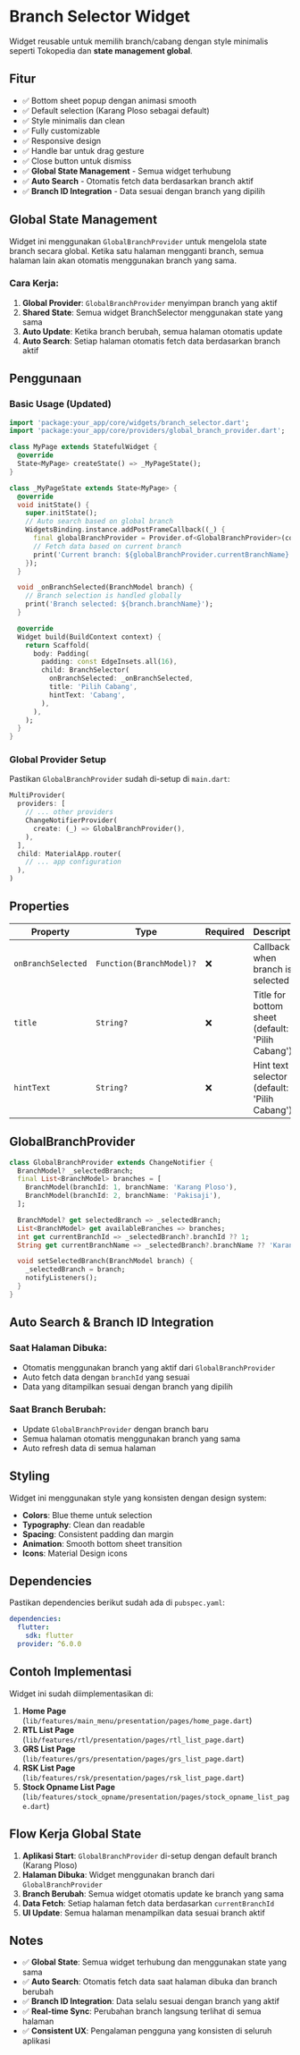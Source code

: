 # Branch Selector Widget

Widget reusable untuk memilih branch/cabang dengan style minimalis seperti Tokopedia dan **state management global**.

## Fitur

- ✅ Bottom sheet popup dengan animasi smooth
- ✅ Default selection (Karang Ploso sebagai default)
- ✅ Style minimalis dan clean
- ✅ Fully customizable
- ✅ Responsive design
- ✅ Handle bar untuk drag gesture
- ✅ Close button untuk dismiss
- ✅ **Global State Management** - Semua widget terhubung
- ✅ **Auto Search** - Otomatis fetch data berdasarkan branch aktif
- ✅ **Branch ID Integration** - Data sesuai dengan branch yang dipilih

## Global State Management

Widget ini menggunakan `GlobalBranchProvider` untuk mengelola state branch secara global. Ketika satu halaman mengganti branch, semua halaman lain akan otomatis menggunakan branch yang sama.

### Cara Kerja:

1. **Global Provider**: `GlobalBranchProvider` menyimpan branch yang aktif
2. **Shared State**: Semua widget BranchSelector menggunakan state yang sama
3. **Auto Update**: Ketika branch berubah, semua halaman otomatis update
4. **Auto Search**: Setiap halaman otomatis fetch data berdasarkan branch aktif

## Penggunaan

### Basic Usage (Updated)

```dart
import 'package:your_app/core/widgets/branch_selector.dart';
import 'package:your_app/core/providers/global_branch_provider.dart';

class MyPage extends StatefulWidget {
  @override
  State<MyPage> createState() => _MyPageState();
}

class _MyPageState extends State<MyPage> {
  @override
  void initState() {
    super.initState();
    // Auto search based on global branch
    WidgetsBinding.instance.addPostFrameCallback((_) {
      final globalBranchProvider = Provider.of<GlobalBranchProvider>(context, listen: false);
      // Fetch data based on current branch
      print('Current branch: ${globalBranchProvider.currentBranchName}');
    });
  }

  void _onBranchSelected(BranchModel branch) {
    // Branch selection is handled globally
    print('Branch selected: ${branch.branchName}');
  }

  @override
  Widget build(BuildContext context) {
    return Scaffold(
      body: Padding(
        padding: const EdgeInsets.all(16),
        child: BranchSelector(
          onBranchSelected: _onBranchSelected,
          title: 'Pilih Cabang',
          hintText: 'Cabang',
        ),
      ),
    );
  }
}
```

### Global Provider Setup

Pastikan `GlobalBranchProvider` sudah di-setup di `main.dart`:

```dart
MultiProvider(
  providers: [
    // ... other providers
    ChangeNotifierProvider(
      create: (_) => GlobalBranchProvider(),
    ),
  ],
  child: MaterialApp.router(
    // ... app configuration
  ),
)
```

## Properties

| Property | Type | Required | Description |
|----------|------|----------|-------------|
| `onBranchSelected` | `Function(BranchModel)?` | ❌ | Callback when branch is selected |
| `title` | `String?` | ❌ | Title for bottom sheet (default: 'Pilih Cabang') |
| `hintText` | `String?` | ❌ | Hint text for selector (default: 'Pilih Cabang') |

## GlobalBranchProvider

```dart
class GlobalBranchProvider extends ChangeNotifier {
  BranchModel? _selectedBranch;
  final List<BranchModel> branches = [
    BranchModel(branchId: 1, branchName: 'Karang Ploso'),
    BranchModel(branchId: 2, branchName: 'Pakisaji'),
  ];

  BranchModel? get selectedBranch => _selectedBranch;
  List<BranchModel> get availableBranches => branches;
  int get currentBranchId => _selectedBranch?.branchId ?? 1;
  String get currentBranchName => _selectedBranch?.branchName ?? 'Karang Ploso';

  void setSelectedBranch(BranchModel branch) {
    _selectedBranch = branch;
    notifyListeners();
  }
}
```

## Auto Search & Branch ID Integration

### Saat Halaman Dibuka:
- Otomatis menggunakan branch yang aktif dari `GlobalBranchProvider`
- Auto fetch data dengan `branchId` yang sesuai
- Data yang ditampilkan sesuai dengan branch yang dipilih

### Saat Branch Berubah:
- Update `GlobalBranchProvider` dengan branch baru
- Semua halaman otomatis menggunakan branch yang sama
- Auto refresh data di semua halaman

## Styling

Widget ini menggunakan style yang konsisten dengan design system:

- **Colors**: Blue theme untuk selection
- **Typography**: Clean dan readable
- **Spacing**: Consistent padding dan margin
- **Animation**: Smooth bottom sheet transition
- **Icons**: Material Design icons

## Dependencies

Pastikan dependencies berikut sudah ada di `pubspec.yaml`:

```yaml
dependencies:
  flutter:
    sdk: flutter
  provider: ^6.0.0
```

## Contoh Implementasi

Widget ini sudah diimplementasikan di:

1. **Home Page** (`lib/features/main_menu/presentation/pages/home_page.dart`)
2. **RTL List Page** (`lib/features/rtl/presentation/pages/rtl_list_page.dart`)
3. **GRS List Page** (`lib/features/grs/presentation/pages/grs_list_page.dart`)
4. **RSK List Page** (`lib/features/rsk/presentation/pages/rsk_list_page.dart`)
5. **Stock Opname List Page** (`lib/features/stock_opname/presentation/pages/stock_opname_list_page.dart`)

## Flow Kerja Global State

1. **Aplikasi Start**: `GlobalBranchProvider` di-setup dengan default branch (Karang Ploso)
2. **Halaman Dibuka**: Widget menggunakan branch dari `GlobalBranchProvider`
3. **Branch Berubah**: Semua widget otomatis update ke branch yang sama
4. **Data Fetch**: Setiap halaman fetch data berdasarkan `currentBranchId`
5. **UI Update**: Semua halaman menampilkan data sesuai branch aktif

## Notes

- ✅ **Global State**: Semua widget terhubung dan menggunakan state yang sama
- ✅ **Auto Search**: Otomatis fetch data saat halaman dibuka dan branch berubah
- ✅ **Branch ID Integration**: Data selalu sesuai dengan branch yang aktif
- ✅ **Real-time Sync**: Perubahan branch langsung terlihat di semua halaman
- ✅ **Consistent UX**: Pengalaman pengguna yang konsisten di seluruh aplikasi
